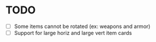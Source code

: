 # TODO
- [ ] Some items cannot be rotated (ex: weapons and armor)
- [ ] Support for large horiz and large vert item cards